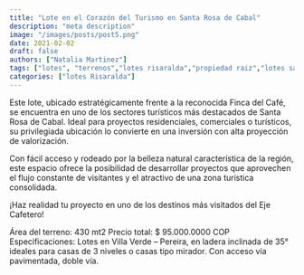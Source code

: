 ```yaml
---
title: "Lote en el Corazón del Turismo en Santa Rosa de Cabal"
description: "meta description"
image: "/images/posts/post5.png"
date: 2021-02-02
draft: false
authors: ["Natalia Martinez"]
tags: ["lotes", "terrenos","lotes risaralda","propiedad raiz","lotes santa rosa de cabal"]
categories: ["lotes Risaralda"]
---
```


Este lote, ubicado estratégicamente frente a la reconocida Finca del Café, se encuentra en uno de los sectores turísticos más destacados de Santa Rosa de Cabal. Ideal para proyectos residenciales, comerciales o turísticos, su privilegiada ubicación lo convierte en una inversión con alta proyección de valorización.

Con fácil acceso y rodeado por la belleza natural característica de la región, este espacio ofrece la posibilidad de desarrollar proyectos que aprovechen el flujo constante de visitantes y el atractivo de una zona turística consolidada.

¡Haz realidad tu proyecto en uno de los destinos más visitados del Eje Cafetero!

Área del terreno: 430 mt2
Precio total: $ 95.000.0000 COP
Especificaciones: Lotes en Villa Verde – Pereira, en ladera inclinada de 35° ideales para casas de 3 niveles o casas tipo mirador. Con acceso vía pavimentada, doble vía.